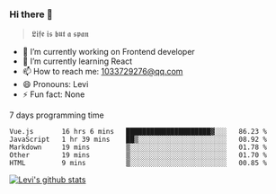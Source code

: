 ### Hi there 👋

> 𝕷𝖎𝖋𝖊 𝖎𝖘 𝖇𝖚𝖙 𝖆 𝖘𝖕𝖆𝖓

- 🔭 I’m currently working on Frontend developer
- 🌱 I’m currently learning React
- 📫 How to reach me: 1033729276@qq.com
- 😄 Pronouns: Levi
- ⚡ Fun fact: None


7 days programming time



<!--START_SECTION:waka-->
```text
Vue.js       16 hrs 6 mins   █████████████████████▓░░░   86.23 % 
JavaScript   1 hr 39 mins    ██▒░░░░░░░░░░░░░░░░░░░░░░   08.92 % 
Markdown     19 mins         ▒░░░░░░░░░░░░░░░░░░░░░░░░   01.78 % 
Other        19 mins         ▒░░░░░░░░░░░░░░░░░░░░░░░░   01.70 % 
HTML         9 mins          ▒░░░░░░░░░░░░░░░░░░░░░░░░   00.85 % 
```
<!--END_SECTION:waka-->


[![Levi's github stats](https://github-readme-stats.vercel.app/api?username=chaossssss)](https://github.com/anuraghazra/github-readme-stats)
